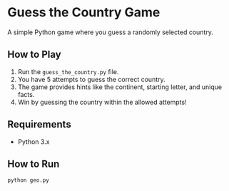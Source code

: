 # Guess the Country Game

A simple Python game where you guess a randomly selected country.

## How to Play
1. Run the `guess_the_country.py` file.
2. You have 5 attempts to guess the correct country.
3. The game provides hints like the continent, starting letter, and unique facts.
4. Win by guessing the country within the allowed attempts!

## Requirements
- Python 3.x

## How to Run
```bash
python geo.py
